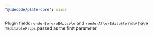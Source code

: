 ```yaml
---
"@udecode/plate-core": minor
---
```


Plugin fields `renderBeforeEditable` and `renderAfterEditable` now have `TEditableProps` passed as the first parameter.
